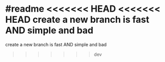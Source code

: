 
#readme
<<<<<<< HEAD
<<<<<<< HEAD
create a new branch is fast AND simple and bad
=======
create a new branch is fast AND simple and bad
>>>>>>> dev

